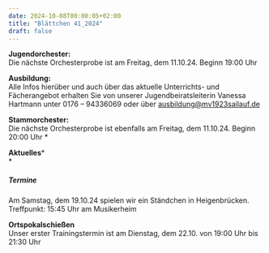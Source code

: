 ```yaml
---
date: 2024-10-08T00:00:05+02:00
title: "Blättchen 41_2024"
draft: false
---
```



**Jugendorchester:**  
Die nächste Orchesterprobe ist am Freitag, dem 11.10.24. Beginn 19:00 Uhr 


**Ausbildung:**  
Alle Infos hierüber und auch über das aktuelle Unterrichts- und Fächerangebot erhalten Sie von unserer Jugendbeiratsleiterin Vanessa Hartmann unter 0176 – 94336069 oder 
über 
ausbildung@mv1923sailauf.de


**Stammorchester:**  
Die nächste Orchesterprobe ist ebenfalls am Freitag, dem 11.10.24. Beginn 20:00 Uhr 
*

**Aktuelles***  
*

##### Termine  
Am Samstag, dem 19.10.24 spielen wir ein Ständchen in Heigenbrücken. 
Treffpunkt: 15:45 Uhr am Musikerheim

**Ortspokalschießen**  
Unser erster Trainingstermin ist am Dienstag, dem 22.10. von 19:00 Uhr bis 21:30 Uhr

